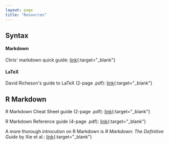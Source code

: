 ```yaml
---
layout: page
title: "Resources"
---
```


## Syntax

#### Markdown
Chris' markdown quick guide: [link](../Misc/CMsMarkdown){:target="_blank"}

#### LaTeX
David Richeson's guide to LaTeX (2-page .pdf): [link](https://users.dickinson.edu/~richesod/latex/latexcheatsheet.pdf){:target="_blank"}

## R Markdown
R Markdown Cheat Sheet guide (2-page .pdf): [link](https://www.rstudio.com/wp-content/uploads/2015/02/rmarkdown-cheatsheet.pdf){:target="_blank"}


R Markdown Reference guide (4-page .pdf): [link](http://www.utstat.toronto.edu/reid/sta2201s/rmarkdown-reference.pdf){:target="_blank"}

A more thorough introcution on R Markdown is *R Markdown: The Definitive Guide* by Xie et al.: [link](https://bookdown.org/yihui/rmarkdown/){:target="_blank"}